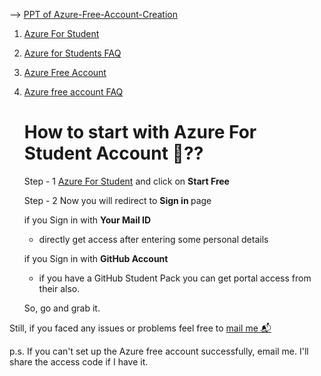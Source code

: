 

--> [PPT of Azure-Free-Account-Creation](https://stdntpartners-my.sharepoint.com/:p:/g/personal/vandit_pandya_studentambassadors_com/EVjre1mxtExMue3f3lAmxYgBDm4op_GFR3ib4m9WS9KDsA?rtime=lqG-hJGg20g)

1. [Azure For Student](https://azure.microsoft.com/en-in/free/students?wt.mc_id=studentamb_254693)

2. [Azure for Students FAQ](https://learn.microsoft.com/en-IN/azure/education-hub/azure-dev-tools-teaching/program-faq#azure-for-students?wt.mc_id=studentamb_254693)

3. [Azure Free Account](https://azure.microsoft.com/en-in/free?wt.mc_id=studentamb_254693)

4. [Azure free account FAQ](https://azure.microsoft.com/en-in/free/free-account-faq#layout-container-uid4f88?wt.mc_id=studentamb_254693)

   # How to start with Azure For Student Account 🤔??
    Step - 1 [Azure For Student](https://azure.microsoft.com/en-in/free/students?wt.mc_id=studentamb_254693) and click on <b>Start Free</b>
    
    Step - 2 Now you will redirect to <b> Sign in </b> page
   
    if you Sign in with <b>Your Mail ID</b>
    
    - directly get access after entering some personal details
   
     if you Sign in with <b>GitHub Account</b>
   
     - if you have a GitHub Student Pack you can get portal access from their also.
             
   So, go and grab it.
   

Still, if you faced any issues or problems feel free to [mail me 📬](mailto:krish.soni@studentambassadors.com)

p.s. If you can't set up the Azure free account successfully, email me. I'll share the access code if I have it.

